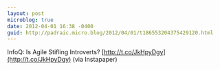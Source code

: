 ```yaml
---
layout: post
microblog: true
date: 2012-04-01 16:38 -0400
guid: http://padraic.micro.blog/2012/04/01/t186553204375429120.html
---
```

InfoQ: Is Agile Stifling Introverts? [http://t.co/JkHpyDgy](http://t.co/JkHpyDgy) (via Instapaper)

